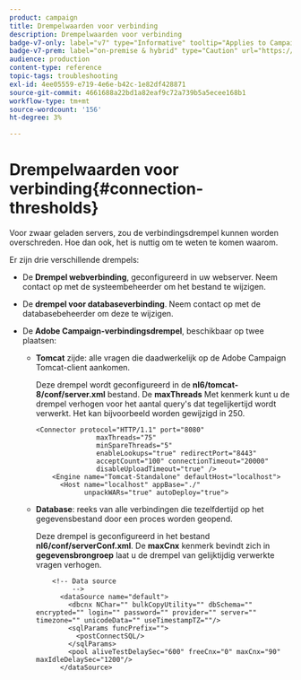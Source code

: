 ```yaml
---
product: campaign
title: Drempelwaarden voor verbinding
description: Drempelwaarden voor verbinding
badge-v7-only: label="v7" type="Informative" tooltip="Applies to Campaign Classic v7 only"
badge-v7-prem: label="on-premise & hybrid" type="Caution" url="https://experienceleague.adobe.com/docs/campaign-classic/using/installing-campaign-classic/architecture-and-hosting-models/hosting-models-lp/hosting-models.html" tooltip="Applies to on-premise and hybrid deployments only"
audience: production
content-type: reference
topic-tags: troubleshooting
exl-id: 4ee05559-e719-4e6e-b42c-1e82df428871
source-git-commit: 4661688a22bd1a82eaf9c72a739b5a5ecee168b1
workflow-type: tm+mt
source-wordcount: '156'
ht-degree: 3%

---
```


# Drempelwaarden voor verbinding{#connection-thresholds}



Voor zwaar geladen servers, zou de verbindingsdrempel kunnen worden overschreden. Hoe dan ook, het is nuttig om te weten te komen waarom.

Er zijn drie verschillende drempels:

* De **Drempel webverbinding**, geconfigureerd in uw webserver. Neem contact op met de systeembeheerder om het bestand te wijzigen.

* De **drempel voor databaseverbinding**. Neem contact op met de databasebeheerder om deze te wijzigen.

* De **Adobe Campaign-verbindingsdrempel**, beschikbaar op twee plaatsen:

   * **Tomcat** zijde: alle vragen die daadwerkelijk op de Adobe Campaign Tomcat-client aankomen.

      Deze drempel wordt geconfigureerd in de **nl6/tomcat-8/conf/server.xml** bestand. De **maxThreads** Met kenmerk kunt u de drempel verhogen voor het aantal query&#39;s dat tegelijkertijd wordt verwerkt. Het kan bijvoorbeeld worden gewijzigd in 250.

      ```
      <Connector protocol="HTTP/1.1" port="8080"
                     maxThreads="75"
                     minSpareThreads="5"
                     enableLookups="true" redirectPort="8443"
                     acceptCount="100" connectionTimeout="20000"
                     disableUploadTimeout="true" />
          <Engine name="Tomcat-Standalone" defaultHost="localhost">
            <Host name="localhost" appBase="./"
                  unpackWARs="true" autoDeploy="true">
      ```

   * **Database**: reeks van alle verbindingen die tezelfdertijd op het gegevensbestand door een proces worden geopend.

      Deze drempel is geconfigureerd in het bestand **nl6/conf/serverConf.xml**. De **maxCnx** kenmerk bevindt zich in **gegevensbrongroep** laat u de drempel van gelijktijdig verwerkte vragen verhogen.

      ```
          <!-- Data source
               -->
            <dataSource name="default">
              <dbcnx NChar="" bulkCopyUtility="" dbSchema="" encrypted="" login="" password="" provider="" server="" timezone="" unicodeData="" useTimestampTZ=""/>
              <sqlParams funcPrefix="">
                <postConnectSQL/>
              </sqlParams>
              <pool aliveTestDelaySec="600" freeCnx="0" maxCnx="90" maxIdleDelaySec="1200"/>
            </dataSource>
      ```
